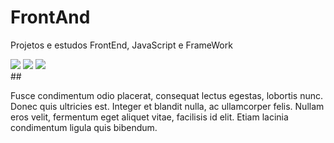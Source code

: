 # FrontAnd
Projetos e estudos FrontEnd, JavaScript e FrameWork

<div> 
  <a href="https://instagram.com/mrmarcos_mribeiro" target="_blank"><img src="https://img.shields.io/badge/-Instagram-%23E4405F?style=for-the-badge&logo=instagram&logoColor=white" target="_blank"></a>
  <a href = "mailto:maxmr007@gmail.com"><img src="https://img.shields.io/badge/-Gmail-%23333?style=for-the-badge&logo=gmail&logoColor=white" target="_blank"></a>
  <a href="https://www.linkedin.com/in/www.linkedin.com/in/marcos-ribeiro-9243b1232" target="_blank"><img src="https://img.shields.io/badge/-LinkedIn-%230077B5?style=for-the-badge&logo=linkedin&logoColor=white" target="_blank"></a> 
   
</div>
##
<div>
  <p>Fusce condimentum odio placerat, consequat lectus egestas, lobortis nunc. Donec quis ultricies est. Integer et blandit nulla, ac ullamcorper felis. Nullam eros velit, fermentum eget aliquet vitae, facilisis id elit. Etiam lacinia condimentum ligula quis bibendum.</p>


</div>


